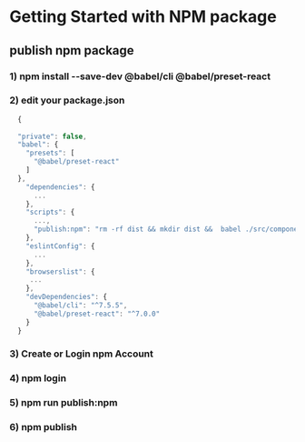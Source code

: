 # Getting Started with NPM package

## publish npm package
### 1)  npm install --save-dev @babel/cli @babel/preset-react

### 2) edit your package.json

```javascript
  {
  
  "private": false,
  "babel": {
    "presets": [
      "@babel/preset-react"
    ]
  },
    "dependencies": {
      ...
    },
    "scripts": {
      ...,
      "publish:npm": "rm -rf dist && mkdir dist &&  babel ./src/components -d dist --copy-files"
    },
    "eslintConfig": {
      ...
    },
    "browserslist": {
     ...
    },
    "devDependencies": {
      "@babel/cli": "^7.5.5",
      "@babel/preset-react": "^7.0.0"
    }
  }
```

### 3) Create or Login npm Account

### 4) npm login

### 5) npm run publish:npm

### 6) npm publish




